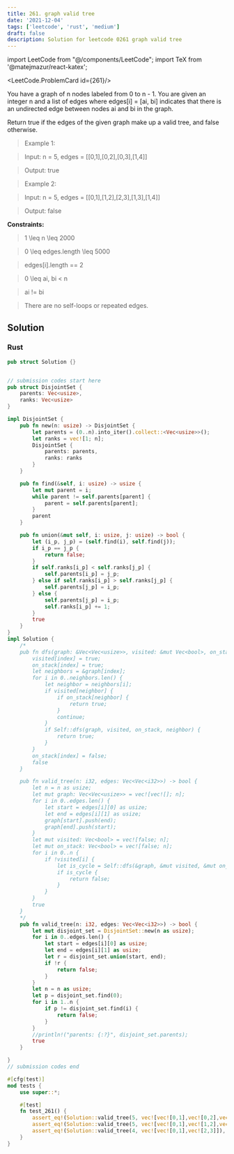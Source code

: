 ```yaml
---
title: 261. graph valid tree
date: '2021-12-04'
tags: ['leetcode', 'rust', 'medium']
draft: false
description: Solution for leetcode 0261 graph valid tree
---
```

import LeetCode from "@/components/LeetCode";
import TeX from '@matejmazur/react-katex';

<LeetCode.ProblemCard id={261}/>

You have a graph of n nodes labeled from 0 to n - 1. You are given an integer n and a list of edges where edges[i] <TeX>=</TeX> [ai, bi] indicates that there is an undirected edge between nodes ai and bi in the graph.



Return true if the edges of the given graph make up a valid tree, and false otherwise.



 



 > Example 1:





 > Input: n <TeX>=</TeX> 5, edges <TeX>=</TeX> [[0,1],[0,2],[0,3],[1,4]]

 > Output: true

 > Example 2:





 > Input: n <TeX>=</TeX> 5, edges <TeX>=</TeX> [[0,1],[1,2],[2,3],[1,3],[1,4]]

 > Output: false

 



**Constraints:**



 > 1 <TeX>\leq</TeX> n <TeX>\leq</TeX> 2000

 > 0 <TeX>\leq</TeX> edges.length <TeX>\leq</TeX> 5000

 > edges[i].length <TeX>=</TeX><TeX>=</TeX> 2

 > 0 <TeX>\leq</TeX> ai, bi < n

 > ai !<TeX>=</TeX> bi

 > There are no self-loops or repeated edges.


## Solution
### Rust
```rust
pub struct Solution {}


// submission codes start here
pub struct DisjointSet {
    parents: Vec<usize>, 
    ranks: Vec<usize>
}

impl DisjointSet {
    pub fn new(n: usize) -> DisjointSet {
        let parents = (0..n).into_iter().collect::<Vec<usize>>();
        let ranks = vec![1; n];
        DisjointSet {
            parents: parents,
            ranks: ranks
        }
    }

    pub fn find(&self, i: usize) -> usize {
        let mut parent = i;
        while parent != self.parents[parent] {
            parent = self.parents[parent];
        }
        parent
    }

    pub fn union(&mut self, i: usize, j: usize) -> bool {
        let (i_p, j_p) = (self.find(i), self.find(j));
        if i_p == j_p {
            return false;
        }
        if self.ranks[i_p] < self.ranks[j_p] {
            self.parents[i_p] = j_p;
        } else if self.ranks[i_p] > self.ranks[j_p] {
            self.parents[j_p] = i_p;
        } else {
            self.parents[j_p] = i_p;
            self.ranks[i_p] += 1;
        }
        true
    }
}
impl Solution {
    /*
    pub fn dfs(graph: &Vec<Vec<usize>>, visited: &mut Vec<bool>, on_stack: &mut Vec<bool>, index: usize) -> bool {
        visited[index] = true;
        on_stack[index] = true;
        let neighbors = &graph[index];
        for i in 0..neighbors.len() {
            let neighbor = neighbors[i];
            if visited[neighbor] {
                if on_stack[neighbor] {
                    return true;
                }
                continue;
            }
            if Self::dfs(graph, visited, on_stack, neighbor) {
                return true;
            }
        }
        on_stack[index] = false;
        false 
    }

    pub fn valid_tree(n: i32, edges: Vec<Vec<i32>>) -> bool {
        let n = n as usize;
        let mut graph: Vec<Vec<usize>> = vec![vec![]; n];
        for i in 0..edges.len() {
            let start = edges[i][0] as usize;
            let end = edges[i][1] as usize;
            graph[start].push(end);
            graph[end].push(start);
        }
        let mut visited: Vec<bool> = vec![false; n];
        let mut on_stack: Vec<bool> = vec![false; n];
        for i in 0..n {
            if !visited[i] {
                let is_cycle = Self::dfs(&graph, &mut visited, &mut on_stack, i);
                if is_cycle {
                    return false;
                }
            }
        }
        true
    }
    */
    pub fn valid_tree(n: i32, edges: Vec<Vec<i32>>) -> bool {
        let mut disjoint_set = DisjointSet::new(n as usize);
        for i in 0..edges.len() {
            let start = edges[i][0] as usize;
            let end = edges[i][1] as usize;
            let r = disjoint_set.union(start, end);
            if !r {
                return false;
            }
        }
        let n = n as usize;
        let p = disjoint_set.find(0);
        for i in 1..n {
            if p != disjoint_set.find(i) {
                return false;
            }
        }
        //println!("parents: {:?}", disjoint_set.parents);
        true
    }

}
// submission codes end

#[cfg(test)]
mod tests {
    use super::*;

    #[test]
    fn test_261() {
        assert_eq!(Solution::valid_tree(5, vec![vec![0,1],vec![0,2],vec![0,3],vec![1,4]]), true);
        assert_eq!(Solution::valid_tree(5, vec![vec![0,1],vec![1,2],vec![2,3],vec![1,3],vec![1,4]]), false);
        assert_eq!(Solution::valid_tree(4, vec![vec![0,1],vec![2,3]]), false);
    }
}

```
